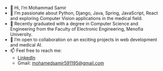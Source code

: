 - 👋 Hi, I’m Mohammad Samir
- 👀 I’m passionate about Python, Django, Java, Spring, JavaScript, React and exploring Computer Vision applications in the medical field.
- 🌱 Recently graduated with a degree in Computer Science and Engineering from the Faculty of Electronic Engineering, Menofia University.
- 💼 I’m open to collaboration on an exciting projects in web development and medical AI.
- 📫 Feel free to reach me:
  - [LinkedIn](linkedin.com/in/mohamed-samir-443a4b172)
  - Gmail: mohamedsamir591195@gmail.com
<!---
mohamed591195/mohamed591195 is a ✨ special ✨ repository because its `README.md` (this file) appears on your GitHub profile.
You can click the Preview link to take a look at your changes.
--->
